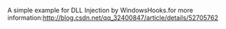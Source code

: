 A simple example for DLL Injection by WindowsHooks.for more information:http://blog.csdn.net/qq_32400847/article/details/52705762
